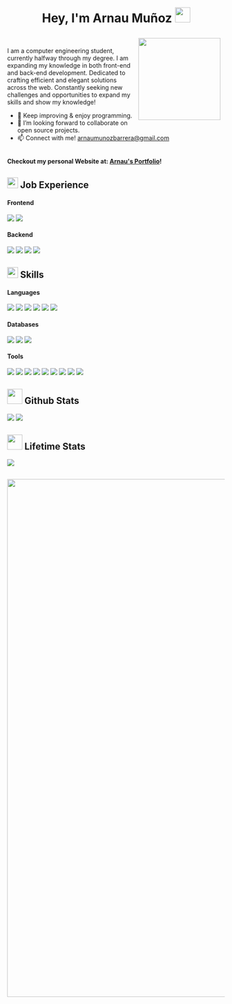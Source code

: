<h1 align="center"><b>Hey, I'm Arnau Muñoz </b><img src="https://media.giphy.com/media/hvRJCLFzcasrR4ia7z/giphy.gif" width="35"></h1>
<img align="right" src="https://user-images.githubusercontent.com/74038190/235224431-e8c8c12e-6826-47f1-89fb-2ddad83b3abf.gif" width="190" style="margin: 10px;">

</br>

I am a computer engineering student, currently halfway through my degree. I am expanding my knowledge in both front-end and back-end development. Dedicated to crafting efficient and elegant solutions across the web. Constantly seeking new challenges and opportunities to expand my skills and show my knowledge!
- 🎯 Keep improving & enjoy programming.
- 👯 I’m looking forward to collaborate on open source projects.
- 📫 Connect with me! <a href="arnaumunozbarrera@gmail.com">arnaumunozbarrera@gmail.com</a>
</br>
<strong> Checkout my personal Website at: <a href="https://arnaumb-dev.netlify.app/"> Arnau's Portfolio</a>!</strong>

## <img src="https://media2.giphy.com/media/QssGEmpkyEOhBCb7e1/giphy.gif?cid=ecf05e47a0n3gi1bfqntqmob8g9aid1oyj2wr3ds3mg700bl&rid=giphy.gif" width ="25"><b> Job Experience </b>
<h4> Frontend </h4>
<span> 
  <img src="https://img.shields.io/badge/React-3670A0?style=for-the-badge&logo=react&logoColor=white">
  <img src="https://img.shields.io/badge/Clerk-37474F?style=for-the-badge&logo=clerk&logoColor=white">
</span>

<h4> Backend </h4>
<span>
  <img src="https://img.shields.io/badge/Node.js-388E3C?style=for-the-badge&logo=node.js&logoColor=white">
  <img src="https://img.shields.io/badge/Supabase-37474F?style=for-the-badge&logo=supabase&logoColor=green">
  <img src="https://img.shields.io/badge/Prisma-1A1818?style=for-the-badge&logo=prisma&logoColor=white">
  <img src="https://img.shields.io/badge/Upstash-60a78d?style=for-the-badge&logo=upstash&logoColor=white">
</span>

## <img src="https://media2.giphy.com/media/QssGEmpkyEOhBCb7e1/giphy.gif?cid=ecf05e47a0n3gi1bfqntqmob8g9aid1oyj2wr3ds3mg700bl&rid=giphy.gif" width ="25"><b> Skills </b>

<h4> Languages </h4>
<span> 
  <img src="https://img.shields.io/badge/c++-%2300599C.svg?style=for-the-badge&logo=c%2B%2B&logoColor=white">
  <img src="https://img.shields.io/badge/python-3670A0?style=for-the-badge&logo=python&logoColor=ffdd54">
  <img src="https://img.shields.io/badge/javascript-%23323330.svg?style=for-the-badge&logo=javascript&logoColor=%23F7DF1E">
  <img src="https://img.shields.io/badge/php-%23777BB4.svg?style=for-the-badge&logo=php&logoColor=white">
  <img src="https://img.shields.io/badge/java-%23ED8B00.svg?style=for-the-badge&logo=openjdk&logoColor=white">
  <img src="https://img.shields.io/badge/React Native-3670A0?style=for-the-badge&logo=react&logoColor=white">
</span>

<h4> Databases </h4>
<span>
  <img src="https://img.shields.io/badge/Oracle-F80000?style=for-the-badge&logo=oracle&logoColor=white">
  <img src="https://img.shields.io/badge/MongoDB-%234ea94b.svg?style=for-the-badge&logo=mongodb&logoColor=white">
  <img src="https://img.shields.io/badge/postgres-%23316192.svg?style=for-the-badge&logo=postgresql&logoColor=white">
</span>

<h4> Tools </h4>
<span>
  <img src="https://img.shields.io/badge/Docker-2680F8?style=for-the-badge&logo=docker&logoColor=white">
  <img src="https://img.shields.io/badge/Nginx-000?style=for-the-badge&logo=nginx&logoColor=green">
  <img src="https://img.shields.io/badge/Git-F05032?style=for-the-badge&logo=git&logoColor=white">
  <img src="https://img.shields.io/badge/Bitbucket-2680F8?style=for-the-badge&logo=bitbucket&logoColor=white">
  <img src="https://img.shields.io/badge/jira-2680F8.svg?style=for-the-badge&logo=jira&logoColor=white">
  <img src="https://img.shields.io/badge/Asana-690031.svg?style=for-the-badge&logo=asana&logoColor=white">
  <img src="https://img.shields.io/badge/Confluence-2680F8?style=for-the-badge&logo=confluence&logoColor=white">
  <img src="https://img.shields.io/badge/Slack-E91E63?style=for-the-badge&logo=slack&logoColor=white">
  <img src="https://img.shields.io/badge/Figma-000?style=for-the-badge&logo=figma&logoColor=white">
</span>

## <img src="https://media.giphy.com/media/iY8CRBdQXODJSCERIr/giphy.gif" width="35"><b> Github Stats </b>

[![](https://github-readme-stats.vercel.app/api?username=arnaumunozbarrera&show_icons=true&theme=material-palenight&locale=en)](https://github.com/arnaumunozbarrera)
[![](https://github-readme-streak-stats.herokuapp.com/?user=arnaumunozbarrera&theme=material-palenight)](https://github.com/arnaumunozbarrera)
</div>

## <img src="https://media.giphy.com/media/iY8CRBdQXODJSCERIr/giphy.gif" width="35"><b> Lifetime Stats </b>

<img src="https://github-readme-stats.vercel.app/api/top-langs/?username=arnaumunozbarrera&theme=tokyonight&hide_border=false&hide=shell,hlsl,shaderlab,glsl,qml,lua&langs_count=10"/>

## 

<img src="https://github.com/arnaumunozbarrera/CV-Portfolio/blob/aff15994ea22efeffcc33327b3fa00737c9db58e/Arnau%20Mu%C3%B1oz.png" width="1200">


